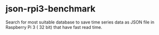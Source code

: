 # json-rpi3-benchmark
Search for most suitable database to save time series data as JSON file in Raspberry Pi 3 ( 32 bit) that have fast read time. 

